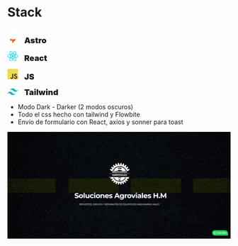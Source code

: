 
# Stack

<img src="astro_dark.svg" width="24"/> <span style="font-size:18px;font-weight:900;margin-left:10px">Astro</span>

<img src="react.svg" width="24"/> <span style="font-size:18px;font-weight:900;margin-left:10px">React</span>

<img src="javascript.svg" width="24"/> <span style="font-size:18px;font-weight:900;margin-left:10px">JS</span>

<img src="tailwindcss.svg" width="24"/> <span style="font-size:18px;font-weight:900;margin-left:10px">Tailwind</span>

- Modo Dark - Darker (2 modos oscuros)
- Todo el css hecho con tailwind y Flowbite
- Envío de formulario con React, axios y sonner para toast

![Portada](portada.png)